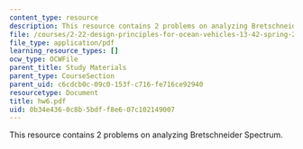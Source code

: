 ```yaml
---
content_type: resource
description: This resource contains 2 problems on analyzing Bretschneider Spectrum.
file: /courses/2-22-design-principles-for-ocean-vehicles-13-42-spring-2005/0b34e4360c8b5bdff8e607c102149007_hw6.pdf
file_type: application/pdf
learning_resource_types: []
ocw_type: OCWFile
parent_title: Study Materials
parent_type: CourseSection
parent_uid: c6cdcb0c-09c0-153f-c716-fe716ce92940
resourcetype: Document
title: hw6.pdf
uid: 0b34e436-0c8b-5bdf-f8e6-07c102149007
---
```

This resource contains 2 problems on analyzing Bretschneider Spectrum.


